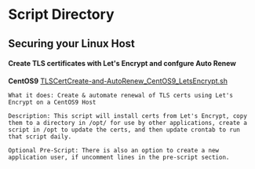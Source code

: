 # Script Directory

## Securing your Linux Host 

#### Create TLS certificates with Let's Encrypt and confgure Auto Renew
**CentOS9**
[TLSCertCreate-and-AutoRenew_CentOS9_LetsEncrypt.sh](https://github.com/JeremiahJRRoss/LinuxHostConfigScripts/blob/main/TLSCertCreate-and-AutoRenew_CentOS9_LetsEncrypt.sh)
```
What it does: Create & automate renewal of TLS certs using Let's Encrypt on a CentOS9 Host

Description: This script will install certs from Let's Encrypt, copy them to a directory in /opt/ for use by other applications, create a script in /opt to update the certs, and then update crontab to run that script daily.

Optional Pre-Script: There is also an option to create a new application user, if uncomment lines in the pre-script section. 
```
